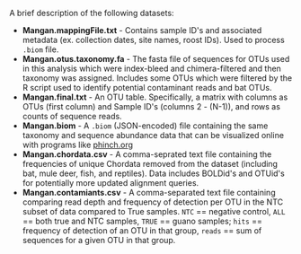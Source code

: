 A brief description of the following datasets:

- **Mangan.mappingFile.txt** - Contains sample ID's and associated metadata (ex. collection dates, site names, roost IDs). Used to process `.biom` file.
- **Mangan.otus.taxonomy.fa** - The fasta file of sequences for OTUs used in this analysis which were index-bleed and chimera-filtered and then taxonomy was assigned. Includes some OTUs which were filtered by the R script used to identify potential contaminant reads and bat OTUs.
- **Mangan.final.txt** - An OTU table. Specifically, a matrix with columns as OTUs (first column) and Sample ID's (columns 2 - (N-1)), and rows as counts of sequence reads.
- **Mangan.biom** - A `.biom` (JSON-encoded) file containing the same taxonomy and sequence abundance data that can be visualized online with programs like [phinch.org](phinch.org)
- **Mangan.chordata.csv** - A comma-seprated text file containing the frequencies of unique Chordata removed from the dataset (including bat, mule deer, fish, and reptiles). Data includes BOLDid's and OTUid's for potentially more updated alignment queries.
- **Mangan.contamiants.csv** - A comma-separated text file containing comparing read depth and frequency of detection per OTU in the NTC subset of data compared to True samples. `NTC` == negative control, `ALL` == both true and NTC samples, `TRUE` == guano samples; `hits` == frequency of detection of an OTU in that group, `reads` == sum of sequences for a given OTU in that group.
